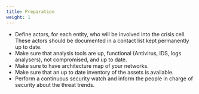 ```yaml
---
title: Preparation
weight: 1
---
```

- Define actors, for each entity, who will be involved into the crisis cell. These actors should be documented in a contact list kept permanently up to date.
- Make sure that analysis tools are up, functional (Antivirus, IDS, logs analysers), not compromised, and up to date.
- Make sure to have architecture map of your networks.
- Make sure that an up to date inventory of the assets is available.
- Perform a continuous security watch and inform the people in charge of security about the threat trends.
